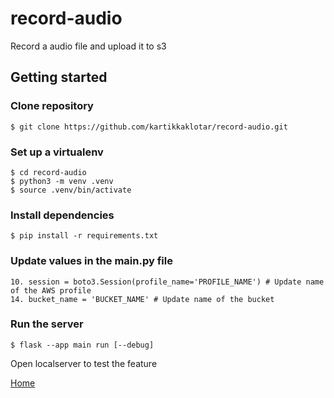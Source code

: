# record-audio
Record a audio file and upload it to s3

## Getting started
### Clone repository

```shell
$ git clone https://github.com/kartikkaklotar/record-audio.git
```

### Set up a virtualenv

```shell
$ cd record-audio
$ python3 -m venv .venv
$ source .venv/bin/activate
```

### Install dependencies

```shell
$ pip install -r requirements.txt
```

### Update values in the main.py file
```python3
10. session = boto3.Session(profile_name='PROFILE_NAME') # Update name of the AWS profile
14. bucket_name = 'BUCKET_NAME' # Update name of the bucket
```

### Run the server

```shell
$ flask --app main run [--debug]
```

Open localserver to test the feature

[Home](http://localhost:5000/)
